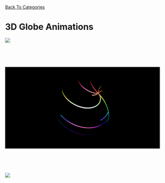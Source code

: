[Back To Categories](https://github.com/GabrielQSherman/Animations/tree/master)

# 3D Globe Animations

![](globe.gif)

<p>&nbsp<p><p>&nbsp<p>

![](gg1.gif)

<p>&nbsp<p><p>&nbsp<p>

![](gg2.gif)

<p>&nbsp<p><p>&nbsp<p>
